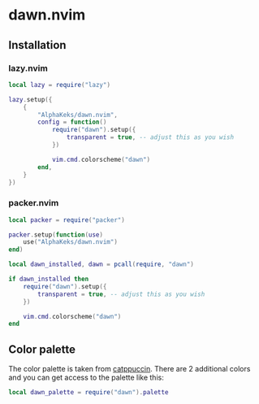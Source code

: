 # dawn.nvim

## Installation

### lazy.nvim

```lua
local lazy = require("lazy")

lazy.setup({
    {
        "AlphaKeks/dawn.nvim",
        config = function()
            require("dawn").setup({
                transparent = true, -- adjust this as you wish
            })

            vim.cmd.colorscheme("dawn")
        end,
    }
})
```

### packer.nvim

```lua
local packer = require("packer")

packer.setup(function(use)
    use("AlphaKeks/dawn.nvim")
end)

local dawn_installed, dawn = pcall(require, "dawn")

if dawn_installed then
    require("dawn").setup({
        transparent = true, -- adjust this as you wish
    })

    vim.cmd.colorscheme("dawn")
end
```

## Color palette

The color palette is taken from [catppuccin](https://github.com/catppuccin/nvim).
There are 2 additional colors and you can get access to the palette like this:

```lua
local dawn_palette = require("dawn").palette
```
